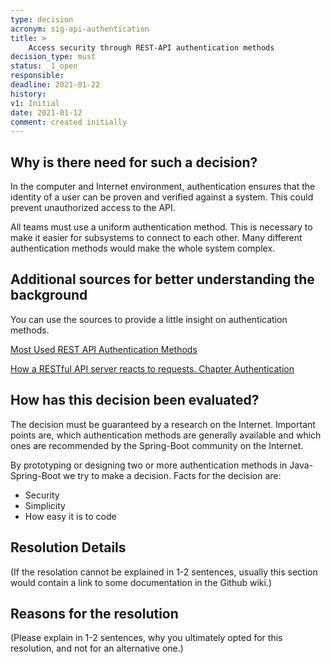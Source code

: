 ```yaml
---
type: decision
acronym: sig-api-authentication
title: >
    Access security through REST-API authentication methods
decision_type: must
status: _1_open
responsible:
deadline: 2021-01-22
history:
v1: Initial
date: 2021-01-12
comment: created initially
---
```


## Why is there need for such a decision?

In the computer and Internet environment, authentication ensures that the identity of a user can be proven and verified against a system. This could prevent unauthorized access to the API.

All teams must use a uniform authentication method. This is necessary to make it easier for subsystems to connect to each other. Many different authentication methods would make the whole system complex.

## Additional sources for better understanding the background
You can use the sources to provide a little insight on authentication methods.

[Most Used REST API Authentication Methods](https://blog.restcase.com/4-most-used-rest-api-authentication-methods/)

[How a RESTful API server reacts to requests. Chapter Authentication](https://www.oreilly.com/content/how-a-restful-api-server-reacts-to-requests/)
## How has this decision been evaluated?

The decision must be guaranteed by a research on the Internet. Important points are, which authentication methods are generally available and which ones are recommended by the Spring-Boot community on the Internet.

By prototyping or designing two or more authentication methods in Java-Spring-Boot we try to make a decision.
Facts for the decision are:
- Security
- Simplicity
- How easy it is to code

## Resolution Details

(If the resolation cannot be explained in 1-2 sentences, usually this section would contain a link to some
documentation in the Github wiki.)


## Reasons for the resolution

(Please explain in 1-2 sentences, why you ultimately opted for this resolution, and not for an alternative one.)

